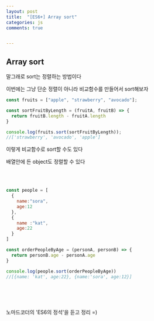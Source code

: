 ```yaml
---
layout: post
title:  "[ES6+] Array sort"
categories: js 
comments: true


---
```


## Array sort

말그래로 sort는 정렬하는 방법이다

이번에는 그냥 단순 정렬이 아니라 비교함수를 만들어서 sort해보자

~~~javascript
const fruits = ["apple", "strawberry", "avocado"];

const sortFruitByLength = (fruitA, fruitB) => {
  return fruitB.length - fruitA.length
}

console.log(fruits.sort(sortFruitByLength));
//['strawberry', 'avocado', 'apple']
~~~

이렇게 비교함수로 sort할 수도 있다

배열안에 든 object도 정렬할 수 있다

<br>

<Br>

~~~javascript
const people = [
  {
    name:"sora",
    age:12
  },
  {
    name :"kat",
    age:22
  }
]

const orderPeopleByAge = (personA, personB) => {
  return personB.age - personA.age
}

console.log(people.sort(orderPeopleByAge))
//[{name: 'kat', age:22}, {name:'sora', age:12}]
~~~

<Br>

<br>

<Br>

노마드코더의 'ES6의 정석'을 듣고 정리 =)











